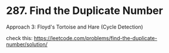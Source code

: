# 287. Find the Duplicate Number
Approach 3: Floyd's Tortoise and Hare (Cycle Detection)

check this: https://leetcode.com/problems/find-the-duplicate-number/solution/

